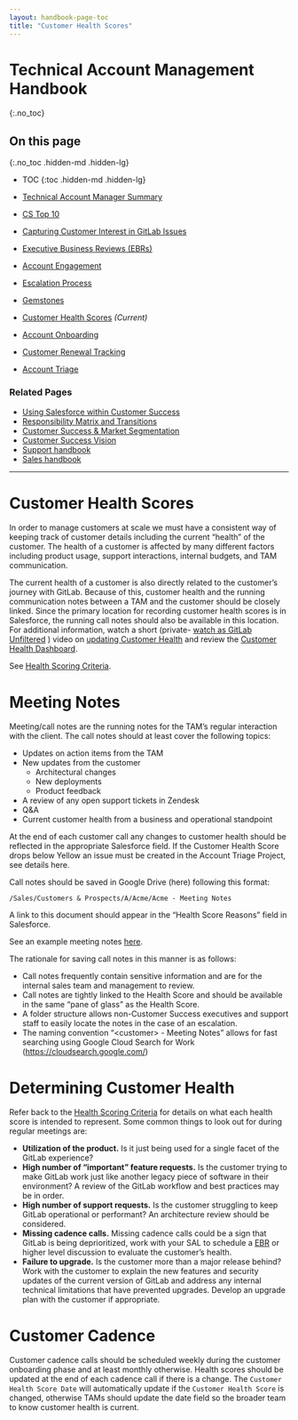 ```yaml
---
layout: handbook-page-toc
title: "Customer Health Scores"
---
```


# Technical Account Management Handbook
{:.no_toc}

## On this page
{:.no_toc .hidden-md .hidden-lg}

- TOC
{:toc .hidden-md .hidden-lg}

- [Technical Account Manager Summary](/handbook/customer-success/tam/)
- [CS Top 10](/handbook/customer-success/tam/cs-top-10/)
- [Capturing Customer Interest in GitLab Issues](/handbook/customer-success/tam/customer-issue-interest/)
- [Executive Business Reviews (EBRs)](/handbook/customer-success/tam/ebr/)
- [Account Engagement](/handbook/customer-success/tam/engagement/)
- [Escalation Process](/handbook/customer-success/tam/escalations/)
- [Gemstones](/handbook/customer-success/tam/gemstones/)
- [Customer Health Scores](/handbook/customer-success/tam/health-scores/) *(Current)*
- [Account Onboarding](/handbook/customer-success/tam/onboarding/)
- [Customer Renewal Tracking](/handbook/customer-success/tam/renewals/)
- [Account Triage](/handbook/customer-success/tam/triage/)

### Related Pages

- [Using Salesforce within Customer Success](/handbook/customer-success/using-salesforce-within-customer-success/)
- [Responsibility Matrix and Transitions](/handbook/customer-success/#responsibility-matrix-and-transitions/)
- [Customer Success & Market Segmentation](/handbook/customer-success/#customer-success--market-segmentation/)
- [Customer Success Vision](/handbook/customer-success/vision/)
- [Support handbook](/handbook/support/)
- [Sales handbook](/handbook/sales/)

---

# Customer Health Scores

In order to manage customers at scale we must have a consistent way of keeping track of customer details including the current “health” of the customer.  The health of a customer is affected by many different factors including product usage, support interactions, internal budgets, and TAM communication.  

The current health of a customer is also directly related to the customer’s journey with GitLab.  Because of this, customer health and the running communication notes between a TAM and the customer should be closely linked.  Since the primary location for recording customer health scores is in Salesforce, the running call notes should also be available in this location. For additional information, watch a short (private- [watch as GitLab Unfiltered](https://www.youtube.com/watch?v=LKZ23pRfpBg) ) video on [updating Customer Health](https://www.youtube.com/watch?v=2j8ACuQksEo&feature=youtu.be&hd=1) and review the [Customer Health Dashboard](https://gitlab.my.salesforce.com/01Z4M000000skuA).

See [Health Scoring Criteria](/handbook/customer-success/tam/triage/#health-scoring-criteria).

# Meeting Notes

Meeting/call notes are the running notes for the TAM’s regular interaction with the client.  The call notes should at least cover the following topics:

 * Updates on action items from the TAM
 * New updates from the customer
   * Architectural changes
   * New deployments
   * Product feedback
 * A review of any open support tickets in Zendesk
 * Q&A
 * Current customer health from a business and operational standpoint

At the end of each customer call any changes to customer health should be reflected in the appropriate Salesforce field.  If the Customer Health Score drops below Yellow an issue must be created in the Account Triage Project, see details here.

Call notes should be saved in Google Drive (here) following this format:

```/Sales/Customers & Prospects/A/Acme/Acme - Meeting Notes```

A link to this document should appear in the “Health Score Reasons” field in Salesforce.

See an example meeting notes [here](https://docs.google.com/document/d/1dAcHBqoRTY6qqSw27VQstCCnk5Fxc2oIsbpKs014h3g).

The rationale for saving call notes in this manner is as follows:

 * Call notes frequently contain sensitive information and are for the internal sales team and management to review.
 * Call notes are tightly linked to the Health Score and should be available in the same “pane of glass” as the Health Score.
 * A folder structure allows non-Customer Success executives and support staff to easily locate the notes in the case of an escalation.
 * The naming convention “&lt;customer&gt; - Meeting Notes” allows for fast searching using Google Cloud Search for Work (https://cloudsearch.google.com/)

# Determining Customer Health

Refer back to the [Health Scoring Criteria](https://about.gitlab.com/handbook/customer-success/tam/triage/#health-scoring-criteria) for details on what each health score is intended to represent.  Some common things to look out for during regular meetings are:

 * **Utilization of the product.**  Is it just being used for a single facet of the GitLab experience?
 * **High number of “important” feature requests.**  Is the customer trying to make GitLab work just like another legacy piece of software in their environment?  A review of the GitLab workflow and best practices may be in order.
 * **High number of support requests.**  Is the customer struggling to keep GitLab operational or performant?  An architecture review should be considered.
 * **Missing cadence calls.**  Missing cadence calls could be a sign that GitLab is being deprioritized, work with your SAL to schedule a [EBR](/handbook/customer-success/tam/ebr) or higher level discussion to evaluate the customer’s health.
 * **Failure to upgrade.**  Is the customer more than a major release behind?  Work with the customer to explain the new features and security updates of the current version of GitLab and address any internal technical limitations that have prevented upgrades.  Develop an upgrade plan with the customer if appropriate.

# Customer Cadence

Customer cadence calls should be scheduled weekly during the customer onboarding phase and at least monthly otherwise.  Health scores should be updated at the end of each cadence call if there is a change. The `Customer Health Score Date` will automatically update if the `Customer Health Score` is changed, otherwise TAMs should update the date field so the broader team to know customer health is current.
